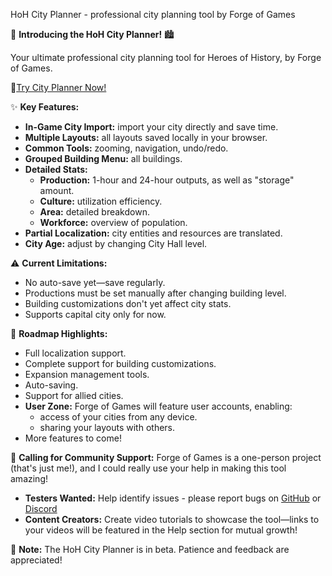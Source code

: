 HoH City Planner - professional city planning tool by Forge of Games


📐 **Introducing the HoH City Planner!** 🏙️

Your ultimate professional city planning tool for Heroes of History, by Forge of Games.

👷[Try City Planner Now!](https://forgeofgames.com/city-planner)

✨ **Key Features:**
- **In-Game City Import:** import your city directly and save time.
- **Multiple Layouts:** all layouts saved locally in your browser.
- **Common Tools:** zooming, navigation, undo/redo.
- **Grouped Building Menu:** all buildings.
- **Detailed Stats:**
  - **Production:** 1-hour and 24-hour outputs, as well as "storage" amount.
  - **Culture:** utilization efficiency.
  - **Area:** detailed breakdown.
  - **Workforce:** overview of population.
- **Partial Localization:** city entities and resources are translated.
- **City Age:** adjust by changing City Hall level.

⚠️ **Current Limitations:**
- No auto-save yet—save regularly.
- Productions must be set manually after changing building level.
- Building customizations don't yet affect city stats.
- Supports capital city only for now.

🔮 **Roadmap Highlights:**
- Full localization support.
- Complete support for building customizations.
- Expansion management tools.
- Auto-saving.
- Support for allied cities.
- **User Zone:** Forge of Games will feature user accounts, enabling:
  - access of your cities from any device.
  - sharing your layouts with others.
- More features to come!

🤝 **Calling for Community Support:**
Forge of Games is a one-person project (that's just me!), and I could really use your help in making this tool amazing!

- **Testers Wanted:** Help identify issues - please report bugs on [GitHub](https://github.com/IngweLand/forge-of-games/issues) or [Discord](https://discord.gg/4vFeeh7CZn)
- **Content Creators:** Create video tutorials to showcase the tool—links to your videos will be featured in the Help section for mutual growth!

📢 **Note:** The HoH City Planner is in beta. Patience and feedback are appreciated!